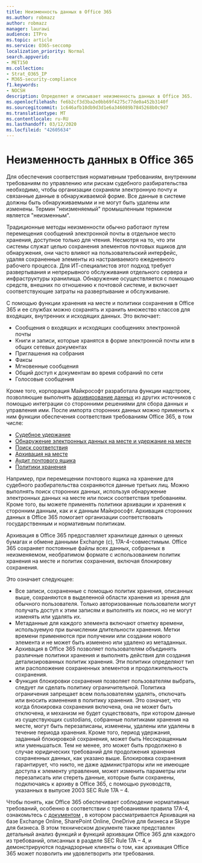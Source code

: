 ```yaml
---
title: Неизменность данных в Office 365
ms.author: robmazz
author: robmazz
manager: laurawi
audience: ITPro
ms.topic: article
ms.service: O365-seccomp
localization_priority: Normal
search.appverid:
- MET150
ms.collection:
- Strat_O365_IP
- M365-security-compliance
f1.keywords:
- NOCSH
description: Определяет и описывает неизменность данных в Office 365.
ms.openlocfilehash: fe6b2cf3d3ba2e0bb69f4275c77de0a452b3140f
ms.sourcegitcommit: 1c646afb10db9d3d1e6a346089b7845268b0c9d7
ms.translationtype: MT
ms.contentlocale: ru-RU
ms.lasthandoff: 03/12/2020
ms.locfileid: "42605634"
---
```

# <a name="immutability-in-office-365"></a>Неизменность данных в Office 365

Для обеспечения соответствия нормативным требованиям, внутренним требованиям по управлению или рискам судебного разбирательства необходимо, чтобы организации сохраняли электронную почту и связанные данные в обнаруживаемой форме. Все данные в системе должны быть обнаруживаемыми и не могут быть удалены или изменены. Термин "неизменяемый" промышленным термином является "неизменным".

Традиционные методы неизменности обычно работают путем перемещения сообщений электронной почты в отдельное место хранения, доступное только для чтения. Несмотря на то, что эти системы служат целью сохранения элементов почтовых ящиков для обнаружения, они часто влияют на пользовательский интерфейс, удаляя сохраненные элементы из настраиваемого ежедневного рабочего процесса. Для ИТ-специалистов этот подход требует развертывания и непрерывного обслуживания отдельного сервера и инфраструктуры хранилища. Обнаружение осуществляется с помощью средств, внешних по отношению к почтовой системе, и включает соответствующие затраты на развертывание и обслуживание.

С помощью функции хранения на месте и политики сохранения в Office 365 и ее службах можно сохранять и хранить множество классов для входящих, внутренних и исходящих данных. Это включает:

- Сообщения о входящих и исходящих сообщениях электронной почты
- Книги и записи, которые хранятся в форме электронной почты или в общих сетевых документах
- Приглашения на собрания
- Факсы
- Мгновенные сообщения
- Общий доступ к документам во время собраний по сети
- Голосовые сообщения

Кроме того, корпорация Майкрософт разработала функции надстроек, позволяющие выполнять [архивирование данных](https://support.office.com/article/Archiving-third-party-data-in-Office-365-0ce338d5-3666-4a18-86ab-c6910ff408cc) из других источников с помощью интеграции со сторонними решениями для сбора данных и управления ими. После импорта сторонних данных можно применить к ним функции обеспечения соответствия требованиям Office 365, в том числе:

- [Судебное удержание](https://docs.microsoft.com/microsoft-365/compliance/create-a-litigation-hold)
- [Обнаружение электронных данных на месте и удержание на месте](https://docs.microsoft.com/microsoft-365/compliance/manage-legal-investigations)
- [Поиск соответствия](https://docs.microsoft.com/microsoft-365/compliance/search-for-content)
- [Архивация на месте](https://docs.microsoft.com/microsoft-365/compliance/enable-archive-mailboxes)
- [Аудит почтового ящика](https://docs.microsoft.com/microsoft-365/compliance/enable-mailbox-auditing)
- [Политики хранения](https://docs.microsoft.com/microsoft-365/compliance/retention-policies)

Например, при перемещении почтового ящика на хранение для судебного разбирательства сохраняются данные третьих лиц. Можно выполнять поиск сторонних данных, используя обнаружение электронных данных на месте или поиск соответствия требованиям. Кроме того, вы можете применять политики архивации и хранения к сторонним данным, как и к данным Майкрософт. Архивация сторонних данных в Office 365 помогает организации соответствовать государственным и нормативным политикам.

Архивация в Office 365 предоставляет хранилище данных о ценных бумагах и обмене данными Exchange (с), 17A-4-совместимым. Office 365 сохраняет постоянные файлы всех данных, собранных в неизменяемом, необратимом формате с использованием политик хранения на месте и политик сохранения, включая блокировку сохранения.

Это означает следующее:

- Все записи, сохраненные с помощью политик хранения, описанных выше, сохраняются в выделенной области хранения из зрения для обычного пользователя. Только авторизованные пользователи могут получать доступ к этим записям и выполнять их поиск, но не могут изменять или удалять их.
- Метаданные для каждого элемента включают отметку времени, используемую при вычислении длительности хранения. Метки времени применяются при получении или создании нового элемента и не может быть изменено или удалено из метаданных.
- Архивация в Office 365 позволяет пользователям объединять различные политики хранения и выполнять действия для создания детализированных политик хранения. Эти политики определяют тип или расположение сохраненных элементов и продолжительность сохранения.
- Функция блокировки сохранения позволяет пользователям выбрать, следует ли сделать политику ограничительной. Политика ограничения запрещает всем пользователям удалять, отключать или вносить изменения в политику хранения. Это означает, что когда блокировка сохранения включена, она не может быть отключена, и механизм не будет существовать, при котором данные из существующих custodians, собранные политиками хранения на месте, могут быть перезаписаны, изменены, удалены или удалены в течение периода хранения. Кроме того, период удержания, заданный блокировкой сохранения, может быть Несокращенным или уменьшаться. Тем не менее, это может быть продолжено в случае юридических требований для продолжения хранения сохраненных данных, как указано выше. Блокировка сохранения гарантирует, что никто, не даже администраторы или не имеющие доступа к элементу управления, может изменить параметры или перезаписать или стереть данные, которые были сохранены, подключаясь к архиву в Office 365, с помощью руководств, указанных в выпуске 2003 SEC Rule 17A – 4.

Чтобы понять, как Office 365 обеспечивает соблюдение нормативных требований, особенно в соответствии с требованиями правила 17A-4, ознакомьтесь с [документом](https://www.microsoft.com/microsoft-365/blog/wp-content/uploads/2015/11/Microsoft-EOA-White-Paper.pdf) , в котором рассматривается Архивация на базе Exchange Online, SharePoint Online, OneDrive для бизнеса и Skype для бизнеса. В этом техническом документе также представлен детальный анализ функций и функций архивации Office 365 для каждого из требований, описанных в разделе SEC Rule 17A – 4, и демонстрируются поднадзорные клиенты о том, как архивация Office 365 может позволить им удовлетворить эти требования.
